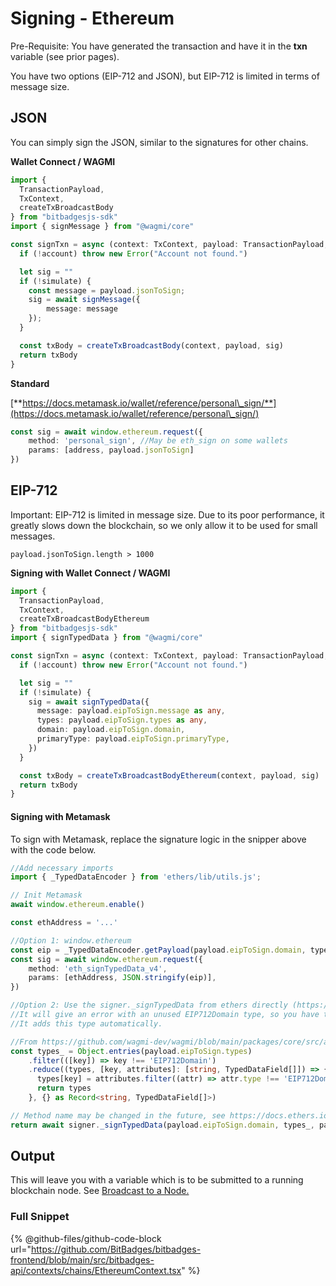 # Signing - Ethereum

Pre-Requisite: You have generated the transaction and have it in the **txn** variable (see prior pages).

You have two options (EIP-712 and JSON), but EIP-712 is limited in terms of message size.

## JSON

You can simply sign the JSON, similar to the signatures for other chains.

**Wallet Connect / WAGMI**

```typescript
import {
  TransactionPayload,
  TxContext,
  createTxBroadcastBody
} from "bitbadgesjs-sdk"
import { signMessage } from "@wagmi/core"

const signTxn = async (context: TxContext, payload: TransactionPayload, simulate: boolean) => {
  if (!account) throw new Error("Account not found.")

  let sig = ""
  if (!simulate) {
    const message = payload.jsonToSign;
    sig = await signMessage({
        message: message
    });
  }

  const txBody = createTxBroadcastBody(context, payload, sig)
  return txBody
}
```

**Standard**&#x20;

[**https://docs.metamask.io/wallet/reference/personal\_sign/**](https://docs.metamask.io/wallet/reference/personal\_sign/)

```typescript
const sig = await window.ethereum.request({
    method: 'personal_sign', //May be eth_sign on some wallets
    params: [address, payload.jsonToSign]
})
```

## EIP-712

Important: EIP-712 is limited in message size. Due to its poor performance, it greatly slows down the blockchain, so we only allow it to be used for small messages.

```
payload.jsonToSign.length > 1000
```

**Signing with Wallet Connect / WAGMI**

```typescript
import {
  TransactionPayload,
  TxContext,
  createTxBroadcastBodyEthereum
} from "bitbadgesjs-sdk"
import { signTypedData } from "@wagmi/core"

const signTxn = async (context: TxContext, payload: TransactionPayload, simulate: boolean) => {
  if (!account) throw new Error("Account not found.")

  let sig = ""
  if (!simulate) {
    sig = await signTypedData({
      message: payload.eipToSign.message as any,
      types: payload.eipToSign.types as any,
      domain: payload.eipToSign.domain,
      primaryType: payload.eipToSign.primaryType,
    })
  }

  const txBody = createTxBroadcastBodyEthereum(context, payload, sig)
  return txBody
}
```

#### Signing with Metamask

To sign with Metamask, replace the signature logic in the snipper above with the code below.

```typescript
//Add necessary imports
import { _TypedDataEncoder } from 'ethers/lib/utils.js';

// Init Metamask
await window.ethereum.enable()

const ethAddress = '...'

//Option 1: window.ethereum
const eip = _TypedDataEncoder.getPayload(payload.eipToSign.domain, types_, payload.eipToSign.message);
const sig = await window.ethereum.request({
    method: 'eth_signTypedData_v4',
    params: [ethAddress, JSON.stringify(eip)],
})

//Option 2: Use the signer._signTypedData from ethers directly (https://docs.ethers.org/v5/api/signer/#Signer-signTypedData)
//It will give an error with an unused EIP712Domain type, so you have to remove that before calling it as seen below.
//It adds this type automatically.

//From https://github.com/wagmi-dev/wagmi/blob/main/packages/core/src/actions/accounts/signTypedData.ts#L41
const types_ = Object.entries(payload.eipToSign.types)
    .filter(([key]) => key !== 'EIP712Domain')
    .reduce((types, [key, attributes]: [string, TypedDataField[]]) => {
      types[key] = attributes.filter((attr) => attr.type !== 'EIP712Domain')
      return types
    }, {} as Record<string, TypedDataField[]>)

// Method name may be changed in the future, see https://docs.ethers.io/v5/api/signer/#Signer-signTypedData
return await signer._signTypedData(payload.eipToSign.domain, types_, payload.eipToSign.message)
```

## Output

This will leave you with a variable which is to be submitted to a running blockchain node. See [Broadcast to a Node.](broadcast-to-a-node.md)

### Full Snippet

{% @github-files/github-code-block url="https://github.com/BitBadges/bitbadges-frontend/blob/main/src/bitbadges-api/contexts/chains/EthereumContext.tsx" %}
